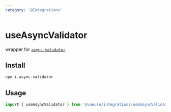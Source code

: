 ```yaml
---
category: '@Integrations'
---
```


# useAsyncValidator

wrapper for [`async-validator`](https://github.com/yiminghe/async-validator)

## Install 

```bash
npm i async-validator
```

## Usage

```ts
import { useAsyncValidator } from '@vueuse/integrations/useAsyncValidator'
```
